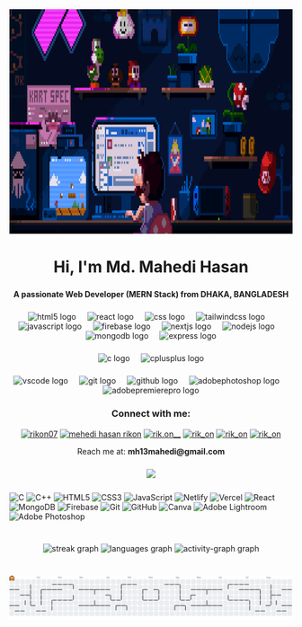 <div align="center">
  <img height="400" src="https://raw.githubusercontent.com/mhardik003/mhardik003/main/gifs/mario.gif"  />
</div>

###

<h1 align="center">Hi, I'm Md. Mahedi Hasan <Rikon /></h1>

###

<h4 align="center">A passionate Web Developer (MERN Stack) from DHAKA, BANGLADESH</h4>

###

<div align="center">
  <img src="https://cdn.simpleicons.org/html5/E34F26" height="35" alt="html5 logo"  />
  <img width="12" />
  <img src="https://cdn.jsdelivr.net/gh/devicons/devicon/icons/react/react-original.svg" height="35" alt="react logo"  />
  <img width="12" />
  <img src="https://cdn.jsdelivr.net/gh/devicons/devicon/icons/css3/css3-original.svg" height="35" alt="css logo"  />
  <img width="12" />
  <img src="https://skillicons.dev/icons?i=tailwind" height="35" alt="tailwindcss logo"  />
  <img width="12" />
  <img src="https://skillicons.dev/icons?i=js" height="35" alt="javascript logo"  />
  <img width="12" />
  <img src="https://skillicons.dev/icons?i=firebase" height="35" alt="firebase logo"  />
  <img width="12" />
  <img src="https://cdn.jsdelivr.net/gh/devicons/devicon/icons/nextjs/nextjs-original.svg" height="35" alt="nextjs logo"  />
  <img width="12" />
  <img src="https://cdn.jsdelivr.net/gh/devicons/devicon/icons/nodejs/nodejs-original.svg" height="35" alt="nodejs logo"  />
  <img width="12" />
  <img src="https://skillicons.dev/icons?i=mongodb" height="35" alt="mongodb logo"  />
  <img width="12" />
  <img src="https://skillicons.dev/icons?i=express" height="35" alt="express logo"  />
</div>

###

<div align="center">
  <img src="https://skillicons.dev/icons?i=c" height="35" alt="c logo"  />
  <img width="12" />
  <img src="https://skillicons.dev/icons?i=cpp" height="35" alt="cplusplus logo"  />
</div>

###

<div align="center">
  <img src="https://skillicons.dev/icons?i=vscode" height="35" alt="vscode logo"  />
  <img width="12" />
  <img src="https://skillicons.dev/icons?i=git" height="35" alt="git logo"  />
  <img width="12" />
  <img src="https://skillicons.dev/icons?i=github" height="35" alt="github logo"  />
  <img width="12" />
  <img src="https://skillicons.dev/icons?i=ps" height="35" alt="adobephotoshop logo"  />
  <img width="12" />
  <img src="https://skillicons.dev/icons?i=pr" height="35" alt="adobepremierepro logo"  />
</div>

###

<h3 align="center">Connect with me:</h3>
<p align="center">
<a href="https://linkedin.com/in/rikon07" target="_blank"><img align="center" src="https://raw.githubusercontent.com/rahuldkjain/github-profile-readme-generator/master/src/images/icons/Social/linked-in-alt.svg" alt="rikon07" height="30" width="40" /></a>
<a href="https://www.facebook.com/Rik.on07/" target="_blank"><img align="center" src="https://raw.githubusercontent.com/rahuldkjain/github-profile-readme-generator/master/src/images/icons/Social/facebook.svg" alt="mehedi hasan rikon" height="30" width="40" /></a>
<a href="https://www.instagram.com/rik.on__/" target="_blank"><img align="center" src="https://raw.githubusercontent.com/rahuldkjain/github-profile-readme-generator/master/src/images/icons/Social/instagram.svg" alt="rik.on__" height="30" width="40" /></a>
<a href="https://codeforces.com/profile/rik_on" target="_blank"><img align="center" src="https://raw.githubusercontent.com/rahuldkjain/github-profile-readme-generator/master/src/images/icons/Social/codeforces.svg" alt="rik_on" height="30" width="40" /></a>
<a href="https://www.codechef.com/users/rik_on" target="_blank"><img align="center" src="https://cdn.jsdelivr.net/npm/simple-icons@3.1.0/icons/codechef.svg" alt="rik_on" height="30" width="40" /></a>
<a href="https://www.leetcode.com/rik_on" target="_blank"><img align="center" src="https://raw.githubusercontent.com/rahuldkjain/github-profile-readme-generator/master/src/images/icons/Social/leet-code.svg" alt="rik_on" height="30" width="40" /></a>
</p>
<p align="center">Reach me at: <strong>mh13mahedi@gmail.com</strong></p>


###

<div align="center">
  <img height="200" src="https://media1.giphy.com/media/v1.Y2lkPTc5MGI3NjExeXRzNTdyazVmcW1hc3ZxMjJjNmpqOWpzbG5rNnd0bHA1MDVvZ2diYSZlcD12MV9pbnRlcm5hbF9naWZfYnlfaWQmY3Q9Zw/78XCFBGOlS6keY1Bil/giphy.gif"  />
</div>

###

![C](https://img.shields.io/badge/c-%2300599C.svg?style=flat&logo=c&logoColor=white) ![C++](https://img.shields.io/badge/c++-%2300599C.svg?style=flat&logo=c%2B%2B&logoColor=white) ![HTML5](https://img.shields.io/badge/html5-%23E34F26.svg?style=flat&logo=html5&logoColor=white) ![CSS3](https://img.shields.io/badge/css3-%231572B6.svg?style=flat&logo=css3&logoColor=white) ![JavaScript](https://img.shields.io/badge/javascript-%23323330.svg?style=flat&logo=javascript&logoColor=%23F7DF1E) ![Netlify](https://img.shields.io/badge/netlify-%23000000.svg?style=flat&logo=netlify&logoColor=#00C7B7) ![Vercel](https://img.shields.io/badge/vercel-%23000000.svg?style=flat&logo=vercel&logoColor=white) ![React](https://img.shields.io/badge/react-%2320232a.svg?style=flat&logo=react&logoColor=%2361DAFB) ![MongoDB](https://img.shields.io/badge/MongoDB-%234ea94b.svg?style=flat&logo=mongodb&logoColor=white) ![Firebase](https://img.shields.io/badge/firebase-a08021?style=flat&logo=firebase&logoColor=ffcd34) ![Git](https://img.shields.io/badge/git-%23F05033.svg?style=flat&logo=git&logoColor=white) ![GitHub](https://img.shields.io/badge/github-%23121011.svg?style=flat&logo=github&logoColor=white) ![Canva](https://img.shields.io/badge/Canva-%2300C4CC.svg?style=flat&logo=Canva&logoColor=white) ![Adobe Lightroom](https://img.shields.io/badge/Adobe%20Lightroom-31A8FF.svg?style=flat&logo=Adobe%20Lightroom&logoColor=white) ![Adobe Photoshop](https://img.shields.io/badge/adobe%20photoshop-%2331A8FF.svg?style=flat&logo=adobe%20photoshop&logoColor=white) 

###

<br clear="both">

<div align="center">
  <img src="https://streak-stats.demolab.com?user=rikon07&locale=en&mode=weekly&theme=github_dark&hide_border=true&border_radius=5&order=3" height="150" alt="streak graph"  />
  <img src="https://github-readme-stats.vercel.app/api/top-langs?username=rikon07&locale=en&hide_title=false&layout=compact&card_width=320&langs_count=6&theme=github_dark&hide_border=true&order=2&custom_title=Rikons" height="200" alt="languages graph"  />
  <img src="https://github-readme-activity-graph.vercel.app/graph?username=rikon07&radius=16&theme=github-dark&area=true&order=5&hide_title=true&hide_border=true" height="300" alt="activity-graph graph"  />
</div>

###

<br clear="both">

<picture>
  <source media="(prefers-color-scheme: dark)" srcset="https://raw.githubusercontent.com/rikon07/rikon07/output/pacman-contribution-graph-dark.svg">
  <source media="(prefers-color-scheme: light)" srcset="https://raw.githubusercontent.com/rikon07/rikon07/output/pacman-contribution-graph.svg">
  <img alt="pacman contribution graph" src="https://raw.githubusercontent.com/rikon07/rikon07/output/pacman-contribution-graph.svg">
</picture>

###
